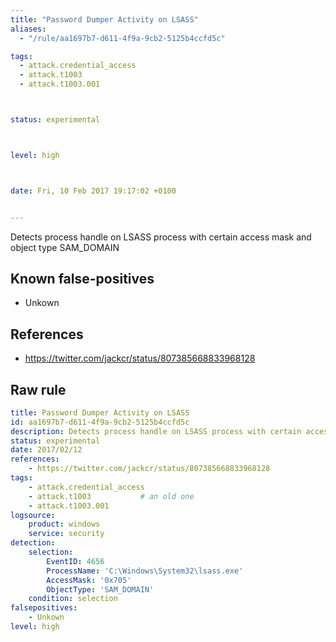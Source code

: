 ```yaml
---
title: "Password Dumper Activity on LSASS"
aliases:
  - "/rule/aa1697b7-d611-4f9a-9cb2-5125b4ccfd5c"

tags:
  - attack.credential_access
  - attack.t1003
  - attack.t1003.001



status: experimental



level: high



date: Fri, 10 Feb 2017 19:17:02 +0100


---
```


Detects process handle on LSASS process with certain access mask and object type SAM_DOMAIN

<!--more-->


## Known false-positives

* Unkown



## References

* https://twitter.com/jackcr/status/807385668833968128


## Raw rule
```yaml
title: Password Dumper Activity on LSASS
id: aa1697b7-d611-4f9a-9cb2-5125b4ccfd5c
description: Detects process handle on LSASS process with certain access mask and object type SAM_DOMAIN
status: experimental
date: 2017/02/12
references:
    - https://twitter.com/jackcr/status/807385668833968128
tags:
    - attack.credential_access
    - attack.t1003           # an old one
    - attack.t1003.001
logsource:
    product: windows
    service: security
detection:
    selection:
        EventID: 4656
        ProcessName: 'C:\Windows\System32\lsass.exe'
        AccessMask: '0x705'
        ObjectType: 'SAM_DOMAIN'
    condition: selection
falsepositives:
    - Unkown
level: high

```
